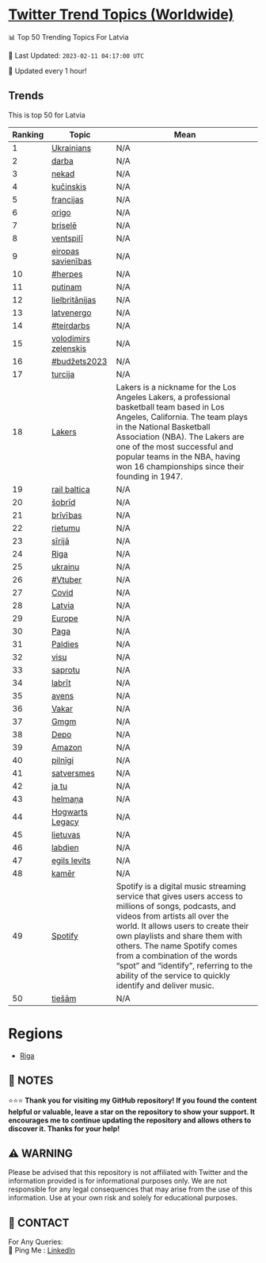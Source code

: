 [Twitter Trend Topics (Worldwide)](https://github.com/ErcinDedeoglu/Twitter-Trend-Topics)
==========


📊 Top 50 Trending Topics For Latvia

📆 Last Updated: `2023-02-11 04:17:00 UTC`

🔧 Updated every 1 hour!


## Trends

This is top 50 for Latvia

| Ranking | Topic | Mean |
| ------- | ------------ | ------------ |
| 1 | [Ukrainians](http://twitter.com/search?q=Ukrainians) | N/A |
| 2 | [darba](http://twitter.com/search?q=darba) | N/A |
| 3 | [nekad](http://twitter.com/search?q=nekad) | N/A |
| 4 | [kučinskis](http://twitter.com/search?q=ku%c4%8dinskis) | N/A |
| 5 | [francijas](http://twitter.com/search?q=francijas) | N/A |
| 6 | [origo](http://twitter.com/search?q=origo) | N/A |
| 7 | [briselē](http://twitter.com/search?q=brisel%c4%93) | N/A |
| 8 | [ventspilī](http://twitter.com/search?q=ventspil%c4%ab) | N/A |
| 9 | [eiropas savienības](http://twitter.com/search?q=eiropas+savien%c4%abbas) | N/A |
| 10 | [#herpes](http://twitter.com/search?q=%23herpes) | N/A |
| 11 | [putinam](http://twitter.com/search?q=putinam) | N/A |
| 12 | [lielbritānijas](http://twitter.com/search?q=lielbrit%c4%81nijas) | N/A |
| 13 | [latvenergo](http://twitter.com/search?q=latvenergo) | N/A |
| 14 | [#teirdarbs](http://twitter.com/search?q=%23teirdarbs) | N/A |
| 15 | [volodimirs zelenskis](http://twitter.com/search?q=volodimirs+zelenskis) | N/A |
| 16 | [#budžets2023](http://twitter.com/search?q=%23bud%c5%beets2023) | N/A |
| 17 | [turcija](http://twitter.com/search?q=turcija) | N/A |
| 18 | [Lakers](http://twitter.com/search?q=Lakers) | Lakers is a nickname for the Los Angeles Lakers, a professional basketball team based in Los Angeles, California. The team plays in the National Basketball Association (NBA). The Lakers are one of the most successful and popular teams in the NBA, having won 16 championships since their founding in 1947. |
| 19 | [rail baltica](http://twitter.com/search?q=rail+baltica) | N/A |
| 20 | [šobrīd](http://twitter.com/search?q=%c5%a1obr%c4%abd) | N/A |
| 21 | [brīvības](http://twitter.com/search?q=br%c4%abv%c4%abbas) | N/A |
| 22 | [rietumu](http://twitter.com/search?q=rietumu) | N/A |
| 23 | [sīrijā](http://twitter.com/search?q=s%c4%abrij%c4%81) | N/A |
| 24 | [Riga](http://twitter.com/search?q=Riga) | N/A |
| 25 | [ukrainu](http://twitter.com/search?q=ukrainu) | N/A |
| 26 | [#Vtuber](http://twitter.com/search?q=%23Vtuber) | N/A |
| 27 | [Covid](http://twitter.com/search?q=Covid) | N/A |
| 28 | [Latvia](http://twitter.com/search?q=Latvia) | N/A |
| 29 | [Europe](http://twitter.com/search?q=Europe) | N/A |
| 30 | [Paga](http://twitter.com/search?q=Paga) | N/A |
| 31 | [Paldies](http://twitter.com/search?q=Paldies) | N/A |
| 32 | [visu](http://twitter.com/search?q=visu) | N/A |
| 33 | [saprotu](http://twitter.com/search?q=saprotu) | N/A |
| 34 | [labrīt](http://twitter.com/search?q=labr%c4%abt) | N/A |
| 35 | [avens](http://twitter.com/search?q=avens) | N/A |
| 36 | [Vakar](http://twitter.com/search?q=Vakar) | N/A |
| 37 | [Gmgm](http://twitter.com/search?q=Gmgm) | N/A |
| 38 | [Depo](http://twitter.com/search?q=Depo) | N/A |
| 39 | [Amazon](http://twitter.com/search?q=Amazon) | N/A |
| 40 | [pilnīgi](http://twitter.com/search?q=piln%c4%abgi) | N/A |
| 41 | [satversmes](http://twitter.com/search?q=satversmes) | N/A |
| 42 | [ja tu](http://twitter.com/search?q=ja+tu) | N/A |
| 43 | [helmaņa](http://twitter.com/search?q=helma%c5%86a) | N/A |
| 44 | [Hogwarts Legacy](http://twitter.com/search?q=Hogwarts+Legacy) | N/A |
| 45 | [lietuvas](http://twitter.com/search?q=lietuvas) | N/A |
| 46 | [labdien](http://twitter.com/search?q=labdien) | N/A |
| 47 | [egils levits](http://twitter.com/search?q=egils+levits) | N/A |
| 48 | [kamēr](http://twitter.com/search?q=kam%c4%93r) | N/A |
| 49 | [Spotify](http://twitter.com/search?q=Spotify) | Spotify is a digital music streaming service that gives users access to millions of songs, podcasts, and videos from artists all over the world. It allows users to create their own playlists and share them with others. The name Spotify comes from a combination of the words “spot” and “identify”, referring to the ability of the service to quickly identify and deliver music. |
| 50 | [tiešām](http://twitter.com/search?q=tie%c5%a1%c4%81m) | N/A |



# Regions

* [Riga](</Latvia/Riga.md>)



## 📝 NOTES

⭐⭐⭐ **Thank you for visiting my GitHub repository! If you found the content helpful or valuable, leave a star on the repository to show your support. It encourages me to continue updating the repository and allows others to discover it. Thanks for your help!**


## ⚠️ WARNING

Please be advised that this repository is not affiliated with Twitter and the information provided is for informational purposes only. We are not responsible for any legal consequences that may arise from the use of this information. Use at your own risk and solely for educational purposes.


## 📨 CONTACT

 For Any Queries:  
            🏓 Ping Me : [LinkedIn](https://www.linkedin.com/in/ercindedeoglu/)

